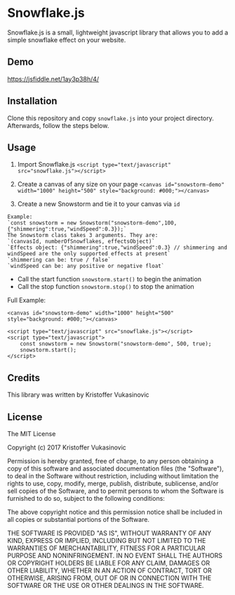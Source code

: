 # Snowflake.js

Snowflake.js is a small, lightweight javascript library that allows you to add a simple snowflake effect on your website.

## Demo

https://jsfiddle.net/1ay3p38h/4/

## Installation

Clone this repository and copy `snowflake.js` into your project directory. Afterwards, follow the steps below.

## Usage

1. Import Snowflake.js `<script type="text/javascript" src="snowflake.js"></script>`
2. Create a canvas of any size on your page
`<canvas id="snowstorm-demo" width="1000" height="500" style="background: #000;"></canvas>`

3. Create a new Snowstorm and tie it to your canvas via `id`
```
Example:
`const snowstorm = new Snowstorm("snowstorm-demo",100,{"shimmering":true,"windSpeed":0.3});`
The Snowstorm class takes 3 arguments. They are: 
`(canvasId, numberOfSnowflakes, effectsObject)`
`Effects object: {"shimmering":true,"windSpeed":0.3} // shimmering and windSpeed are the only supported effects at present`
`shimmering can be: true / false`
`windSpeed can be: any positive or negative float`
```
- Call the start function `snowstorm.start()` to begin the animation
- Call the stop function `snowstorm.stop()` to stop the animation

Full Example:
```
<canvas id="snowstorm-demo" width="1000" height="500" style="background: #000;"></canvas>

<script type="text/javascript" src="snowflake.js"></script>
<script type="text/javascript">
	const snowstorm = new Snowstorm("snowstorm-demo", 500, true);
	snowstorm.start();
</script>
```

## Credits

This library was written by Kristoffer Vukasinovic

## License

The MIT License

Copyright (c) 2017 Kristoffer Vukasinovic

Permission is hereby granted, free of charge, to any person obtaining a copy of this software and associated documentation files (the "Software"), to deal in the Software without restriction, including without limitation the rights to use, copy, modify, merge, publish, distribute, sublicense, and/or sell copies of the Software, and to permit persons to whom the Software is furnished to do so, subject to the following conditions:

The above copyright notice and this permission notice shall be included in all copies or substantial portions of the Software.

THE SOFTWARE IS PROVIDED "AS IS", WITHOUT WARRANTY OF ANY KIND, EXPRESS OR IMPLIED, INCLUDING BUT NOT LIMITED TO THE WARRANTIES OF MERCHANTABILITY, FITNESS FOR A PARTICULAR PURPOSE AND NONINFRINGEMENT. IN NO EVENT SHALL THE AUTHORS OR COPYRIGHT HOLDERS BE LIABLE FOR ANY CLAIM, DAMAGES OR OTHER LIABILITY, WHETHER IN AN ACTION OF CONTRACT, TORT OR OTHERWISE, ARISING FROM, OUT OF OR IN CONNECTION WITH THE SOFTWARE OR THE USE OR OTHER DEALINGS IN THE SOFTWARE.
